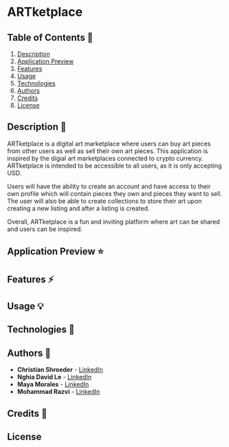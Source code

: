 # ARTketplace

## Table of Contents 📖

1. [ Description ](#description)
2. [ Application Preview ](#application-preview)
3. [ Features ](#features)
4. [ Usage ](#usage)
5. [ Technologies ](#technologies)
6. [ Authors ](#authors)
7. [ Credits ](#credits)
8. [ License ](#license)

## Description 📝
ARTketplace is a digital art marketplace where users can buy art pieces from other users as well as sell their own art pieces. This application is inspired by the digial art marketplaces connected to crypto currency. ARTketplace is intended to be accessible to all users, as it is only accepting USD.

Users will have the ability to create an account and have access to their own profile which will contain pieces they own and pieces they want to sell. The user will also be able to create collections to store their art upon creating a new listing and after a listing is created.

Overall, ARTketplace is a fun and inviting platform where art can be shared and users can be inspired.

## Application Preview ⭐

## Features ⚡️

## Usage 💡

## Technologies 🔧

## Authors 👩
* **Christian Shroeder** - [LinkedIn](https://www.linkedin.com/in/christian-schroeder1/)
* **Nghia David Le** - [LinkedIn](https://www.linkedin.com/in/nghia-le-4a2b9b232/)
* **Maya Morales** - [LinkedIn](https://www.linkedin.com/in/maya-morales-1191351bb/)
* **Mohammad Razvi** - [LinkedIn](https://www.linkedin.com/in/mohammad-razvi/)

## Credits 🙌

## License

